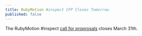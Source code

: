 ```yaml
---
title: RubyMotion #inspect CFP Closes Tomorrow
published: false
---
```


The RubyMotion #inspect [call for proprosals][cfp] closes March 31th.

[cfp]: LINK
